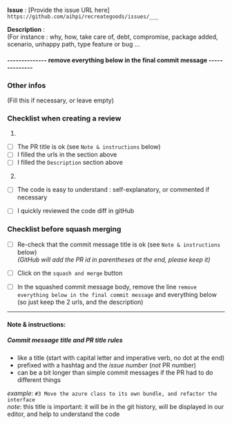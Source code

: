 **Issue** : [Provide the issue URL here]
`https://github.com/aihpi/recreategoods/issues/___`   
   
**Description** :    
(For instance : why, how, take care of, debt, compromise, package added, scenario, unhappy path, type feature or bug ...     

#### -------------- remove everything below in the final commit message --------------

### Other infos
(Fill this if necessary, or leave empty)
   
### Checklist when creating a review 
1.  
- [ ] The PR title is ok (see `Note & instructions` below)
- [ ] I filled the urls in the section above  
- [ ] I filled the `Description` section above  
2.  
- [ ] The code is easy to understand : self-explanatory, or commented if necessary
- [ ] I quickly reviewed the code diff in gitHub


### Checklist before squash merging 
- [ ] Re-check that the commit message title is ok (see `Note & instructions` below)   
_(GitHub will add the PR id in parentheses at the end, please keep it)_
- [ ] Click on the `squash and merge` button
- [ ] In the squashed commit message body, remove the line  `remove everything below in the final commit message` and everything below (so just keep the 2 urls, and the description) 

    
------
#### Note & instructions:   

##### Commit message title and PR title rules
- like a title (start with capital letter and imperative verb, no dot at the end)
- prefixed with a hashtag and the _issue number_ (*not* PR number)  
- can be a bit longer than simple commit messages if the PR had to do different things      
  
_example_: `#3 Move the azure class to its own bundle, and refactor the interface`    
_note_: this title is important: it will be in the git history, will be displayed in our editor, and help to understand the code   

